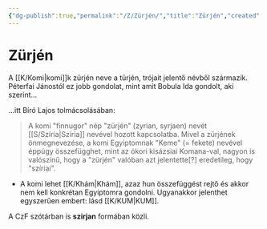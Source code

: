 ```yaml
---
{"dg-publish":true,"permalink":"/Z/Zürjén/","title":"Zürjén","created":"2023-11-09T04:33","updated":"2024-02-05T02:47"}
---
```



# Zürjén

A [[K/Komi\|komi]]k zürjén neve a türjén, trójait jelentő névből származik. Péterfai Jánostól ez jobb gondolat, mint amit Bobula Ida gondolt, aki szerint...

...itt Bíró Lajos tolmácsolásában:  
> A komi "finnugor" nép "zürjén" (zyrian, syrjaen) nevét [[S/Szíria\|Szíria]] nevével hozott kapcsolatba. Mivel a zürjének önmegnevezése, a komi Egyiptomnak "Keme" (= fekete) nevével éppúgy összefügghet, mint az ókori kisázsiai Komana-val, nagyon is valószínű, hogy a "zürjén" valóban azt jelentette\[?\] eredetileg, hogy "szíriai".  
- A komi lehet [[K/Khám\|Khám]], azaz hun összefüggést rejtő és akkor nem kell konkrétan Egyiptomra gondolni. Ugyanakkor jelenthet egyszerűen embert: lásd [[K/KUM\|KUM]].  

A CzF szótárban is **szirjan** formában közli.  